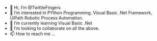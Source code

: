 - 👋 Hi, I’m @TwittleFingers
- 👀 I’m interested in PYthon Programming, Visual Basic .Net Framework, UiPath Robotic Process Automation.
- 🌱 I’m currently learning Visual Basic .Net
- 💞️ I’m looking to collaborate on all the above.
- 📫 How to reach me ...

<!---
TwittleFingers/TwittleFingers is a ✨ special ✨ repository because its `README.md` (this file) appears on your GitHub profile.
You can click the Preview link to take a look at your changes.
--->
